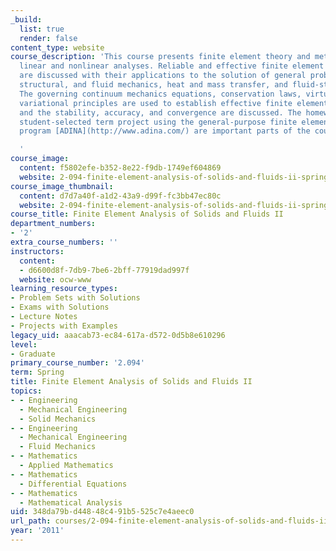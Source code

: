 ```yaml
---
_build:
  list: true
  render: false
content_type: website
course_description: 'This course presents finite element theory and methods for general
  linear and nonlinear analyses. Reliable and effective finite element procedures
  are discussed with their applications to the solution of general problems in solid,
  structural, and fluid mechanics, heat and mass transfer, and fluid-structure interactions.
  The governing continuum mechanics equations, conservation laws, virtual work, and
  variational principles are used to establish effective finite element discretizations
  and the stability, accuracy, and convergence are discussed. The homework and the
  student-selected term project using the general-purpose finite element analysis
  program [ADINA](http://www.adina.com/) are important parts of the course.

  '
course_image:
  content: f5802efe-b352-8e22-f9db-1749ef604869
  website: 2-094-finite-element-analysis-of-solids-and-fluids-ii-spring-2011
course_image_thumbnail:
  content: d7d7a40f-a1d2-43a9-d99f-fc3bb47ec80c
  website: 2-094-finite-element-analysis-of-solids-and-fluids-ii-spring-2011
course_title: Finite Element Analysis of Solids and Fluids II
department_numbers:
- '2'
extra_course_numbers: ''
instructors:
  content:
  - d6600d8f-7db9-7be6-2bff-77919dad997f
  website: ocw-www
learning_resource_types:
- Problem Sets with Solutions
- Exams with Solutions
- Lecture Notes
- Projects with Examples
legacy_uid: aaacab73-ec84-617a-d572-0d5b8e610296
level:
- Graduate
primary_course_number: '2.094'
term: Spring
title: Finite Element Analysis of Solids and Fluids II
topics:
- - Engineering
  - Mechanical Engineering
  - Solid Mechanics
- - Engineering
  - Mechanical Engineering
  - Fluid Mechanics
- - Mathematics
  - Applied Mathematics
- - Mathematics
  - Differential Equations
- - Mathematics
  - Mathematical Analysis
uid: 348da79b-d448-48c4-91b5-525c7e4aeec0
url_path: courses/2-094-finite-element-analysis-of-solids-and-fluids-ii-spring-2011
year: '2011'
---
```

